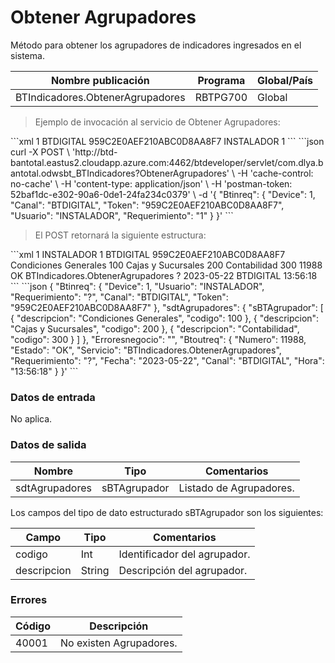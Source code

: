 # Obtener Agrupadores 

Método para obtener los agrupadores de indicadores ingresados en el sistema. 

Nombre publicación|Programa|Global/País 
---------|-----------|----------- 
BTIndicadores.ObtenerAgrupadores|RBTPG700|Global       

> Ejemplo de invocación al servicio de Obtener Agrupadores: 

<code-group> 
<code-block title="XML" active> 
```xml 
<soapenv:Envelope xmlns:soapenv="http://schemas.xmlsoap.org/soap/envelope/" xmlns:bts="http://uy.com.dlya.bantotal/BTSOA/"> 
   <soapenv:Header/> 
   <soapenv:Body> 
      <bts:BTIndicadores.ObtenerAgrupadores> 
         <bts:Btinreq> 
            <bts:Device>1</bts:Device> 
            <bts:Canal>BTDIGITAL</bts:Canal> 
            <bts:Token>959C2E0AEF210ABC0D8AA8F7</bts:Token> 
            <bts:Usuario>INSTALADOR</bts:Usuario> 
            <bts:Requerimiento>1</bts:Requerimiento> 
         </bts:Btinreq> 
      </bts:BTIndicadores.ObtenerAgrupadores> 
   </soapenv:Body> 
</soapenv:Envelope> 
``` 
</code-block> 

<code-block title="JSON"> 
```json 
curl -X POST \ 
	'http://btd-bantotal.eastus2.cloudapp.azure.com:4462/btdeveloper/servlet/com.dlya.bantotal.odwsbt_BTIndicadores?ObtenerAgrupadores' \ 
	-H 'cache-control: no-cache' \ 
	-H 'content-type: application/json' \ 
	-H 'postman-token: 52baf1dc-e302-90a6-0de1-24fa234c0379' \ 
	-d '{ 
	"Btinreq": { 
      "Device": 1, 
      "Canal": "BTDIGITAL", 
      "Token": "959C2E0AEF210ABC0D8AA8F7", 
      "Usuario": "INSTALADOR", 
      "Requerimiento": "1" 
   } 
}' 
``` 
</code-block> 
</code-group> 

> El POST retornará la siguiente estructura: 

<code-group> 
<code-block title="XML" active> 
```xml 
<SOAP-ENV:Envelope xmlns:SOAP-ENV="http://schemas.xmlsoap.org/soap/envelope/" xmlns:xsd="http://www.w3.org/2001/XMLSchema" xmlns:SOAP-ENC="http://schemas.xmlsoap.org/soap/encoding/" xmlns:xsi="http://www.w3.org/2001/XMLSchema-instance"> 
   <SOAP-ENV:Body> 
      <BTIndicadores.ObtenerAgrupadoresResponse xmlns="http://uy.com.dlya.bantotal/BTSOA/"> 
         <Btinreq> 
            <Device>1</Device> 
            <Usuario>INSTALADOR</Usuario> 
            <Requerimiento>1</Requerimiento> 
            <Canal>BTDIGITAL</Canal> 
            <Token>959C2E0AEF210ABC0D8AA8F7</Token> 
         </Btinreq> 
         <sdtAgrupadores> 
            <sBTAgrupador> 
               <descripcion>Condiciones Generales</descripcion> 
               <codigo>100</codigo> 
            </sBTAgrupador> 
            <sBTAgrupador> 
               <descripcion>Cajas y Sucursales</descripcion> 
               <codigo>200</codigo> 
            </sBTAgrupador> 
            <sBTAgrupador> 
               <descripcion>Contabilidad</descripcion> 
               <codigo>300</codigo> 
            </sBTAgrupador> 
         </sdtAgrupadores> 
         <Erroresnegocio></Erroresnegocio> 
         <Btoutreq> 
            <Numero>11988</Numero> 
            <Estado>OK</Estado> 
            <Servicio>BTIndicadores.ObtenerAgrupadores</Servicio> 
            <Requerimiento>?</Requerimiento> 
            <Fecha>2023-05-22</Fecha> 
            <Canal>BTDIGITAL</Canal> 
            <Hora>13:56:18</Hora> 
         </Btoutreq> 
      </BTIndicadores.ObtenerAgrupadoresResponse> 
   </SOAP-ENV:Body> 
</SOAP-ENV:Envelope> 
``` 
</code-block> 

<code-block title="JSON"> 
```json 
{ 
   "Btinreq": { 
      "Device": 1, 
      "Usuario": "INSTALADOR", 
      "Requerimiento": "?", 
      "Canal": "BTDIGITAL", 
      "Token": "959C2E0AEF210ABC0D8AA8F7" 
   }, 
   "sdtAgrupadores": { 
      "sBTAgrupador": [ 
      { 
         "descripcion": "Condiciones Generales", 
         "codigo": 100 
      }, 
      { 
         "descripcion": "Cajas y Sucursales", 
         "codigo": 200 
      }, 
      { 
         "descripcion": "Contabilidad", 
         "codigo": 300 
      } 
      ] 
   }, 
   "Erroresnegocio": "", 
   "Btoutreq": { 
      "Numero": 11988, 
      "Estado": "OK", 
      "Servicio": "BTIndicadores.ObtenerAgrupadores", 
      "Requerimiento": "?", 
      "Fecha": "2023-05-22", 
      "Canal": "BTDIGITAL", 
      "Hora": "13:56:18" 
   } 
}' 
``` 
</code-block> 
</code-group> 

### Datos de entrada 

No aplica. 

### Datos de salida 

Nombre|Tipo|Comentarios 
---------|-----------|----------- 
sdtAgrupadores | sBTAgrupador | Listado de Agrupadores. 

Los campos del tipo de dato estructurado sBTAgrupador son los siguientes: 

Campo|Tipo|Comentarios 
---------|-----------|----------- 
codigo | Int | Identificador del agrupador. 
descripcion | String | Descripción del agrupador. 

### Errores 

Código|Descripción 
---------|----------- 
40001 | No existen Agrupadores. 


 

